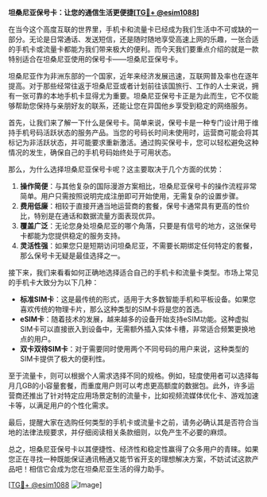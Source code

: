**坦桑尼亚保号卡：让您的通信生活更便捷[[TG💪+ @esim1088](https://t.me/s/esim1088)]**

在当今这个高度互联的世界里，手机卡和流量卡已经成为我们生活中不可或缺的一部分。无论是日常通话、发送短信，还是随时随地享受高速上网的乐趣，一张合适的手机卡或流量卡都能为我们带来极大的便利。而今天我们要重点介绍的就是一款特别适合在坦桑尼亚使用的保号卡——坦桑尼亚保号卡。

坦桑尼亚作为非洲东部的一个国家，近年来经济发展迅速，互联网普及率也在逐年提高。对于那些经常往返于坦桑尼亚或者计划前往该国旅行、工作的人士来说，拥有一张可靠的本地手机卡显得尤为重要。坦桑尼亚保号卡正是为此而生，它不仅能够帮助您保持与亲朋好友的联系，还能让您在异国他乡享受到稳定的网络服务。

首先，让我们来了解一下什么是保号卡。简单来说，保号卡是一种专门设计用于维持手机号码活跃状态的服务产品。当您的号码长时间未使用时，运营商可能会将其标记为非活跃状态，并可能要求重新激活。通过购买保号卡，您可以轻松避免这种情况的发生，确保自己的手机号码始终处于可用状态。

那么，为什么选择坦桑尼亚保号卡呢？这主要取决于几个方面的优势：

1. **操作简便**：与其他复杂的国际漫游方案相比，坦桑尼亚保号卡的操作流程非常简单。用户只需按照说明完成注册即可开始使用，无需复杂的设置步骤。
2. **费用低廉**：相较于直接开通当地运营商的套餐，保号卡通常具有更高的性价比，特别是在通话和数据流量方面表现优异。
3. **覆盖广泛**：无论您身处坦桑尼亚的哪个角落，只要是有信号的地方，这张保号卡都能为您提供稳定的服务支持。
4. **灵活性强**：如果您只是短期访问坦桑尼亚，不需要长期绑定任何特定的套餐，那么保号卡无疑是最佳选择之一。

接下来，我们来看看如何正确地选择适合自己的手机卡和流量卡类型。市场上常见的手机卡大致分为以下几种：

- **标准SIM卡**：这是最传统的形式，适用于大多数智能手机和平板设备。如果您喜欢传统的物理卡片，那么这种类型的SIM卡将是您的首选。
- **eSIM卡**：随着技术的发展，越来越多的设备开始支持eSIM功能。这种虚拟SIM卡可以直接嵌入到设备中，无需额外插入实体卡槽，非常适合频繁更换地点的用户。
- **双卡双待SIM卡**：对于需要同时使用两个不同号码的用户来说，这种类型的SIM卡提供了极大的便利性。

至于流量卡，则可以根据个人需求选择不同的规格。例如，轻度使用者可以选择每月几GB的小容量套餐，而重度用户则可以考虑更高额度的数据包。此外，许多运营商还推出了针对特定应用场景定制的流量卡，比如视频流媒体优化卡、游戏加速卡等，以满足用户的个性化需求。

最后，提醒大家在选购任何类型的手机卡或流量卡之前，请务必确认其是否符合当地的法律法规要求，并仔细阅读相关条款细则，以免产生不必要的麻烦。

总之，坦桑尼亚保号卡以其便捷性、经济性和稳定性赢得了众多用户的青睐。如果您正在寻找一种既能保证通讯畅通又能节省开支的理想解决方案，不妨试试这款产品吧！相信它会成为您在坦桑尼亚生活的得力助手。

[[TG💪+ @esim1088](https://t.me/s/esim1088) ![Image](https://i.postimg.cc/4NQfJmqS/Snipaste-2025-05-13-00-14-12.png)]